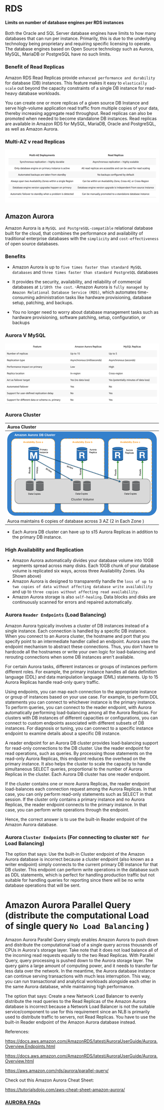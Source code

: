 # RDS

#### Limits on number of database engines per RDS instances
Both the Oracle and SQL Server database engines have limits to how many databases that can run per instance. Primarily, this is due to the underlying technology being proprietary and requiring specific licensing to operate. The database engines based on Open Source technology such as Aurora, MySQL, MariaDB or PostgreSQL have no such limits.

### Benefit of Read Replicas
Amazon RDS Read Replicas provide `enhanced performance and durability` for database (DB) instances. This feature makes it easy to `elastically scale` out beyond the capacity constraints of a single DB instance for read-heavy database workloads.

You can create one or more replicas of a given source DB Instance and serve high-volume application read traffic from multiple copies of your data, thereby increasing aggregate read throughput. Read replicas can also be promoted when needed to become standalone DB instances. Read replicas are available in Amazon RDS for MySQL, MariaDB, Oracle and PostgreSQL, as well as Amazon Aurora.

### Multi-AZ v read Replicas

![alt](images/multi-az-v-readreplica.png)

## Amazon Aurora

Amazon Aurora is a `MySQL and PostgreSQL-compatible` relational database built for the cloud, that combines the performance and availability of traditional enterprise databases with the `simplicity` and `cost-effectiveness` of open source databases.

### Benefits
- Amazon Aurora is up to `five times faster than standard MySQL databases` and `three times faster than standard PostgreSQL` databases
- It provides the security, availability, and reliability of commercial databases at `1/10th the cost`.
-Amazon Aurora is `fully managed by Amazon Relational Database Service (RDS)`, which automates time-consuming administration tasks like hardware provisioning, database setup, patching, and backups.


- You no longer need to worry about database management tasks such as hardware provisioning, software patching, setup, configuration, or backups

### Aurora V MySQL
![alt Aurora v mySQL](AuroraVMySQL.png)

### Aurora Cluster

| Auroa Cluster |
| :------------- |
| ![alt Aurora Cluster](AuroraCluster.png)      |
| Auroa maintains 6 copies of database across 3 AZ (2 in Each Zone  )|

- Each Aurora DB cluster can have up to s15 Aurora Replicas in addition to the primary DB instance.


### High Availability and Replication

- Amazon Aurora automatically divides your database volume into 10GB segments spread across many disks. Each 10GB chunk of your database volume is replicated six ways, across three Availability Zones. (As Shown above)
- Amazon Aurora is designed to transparently handle the `loss of up to two copies of data without affecting database write availability` and up to `three copies without affecting read availability`.
-  Amazon Aurora storage is also `self-healing`. Data blocks and disks are continuously scanned for errors and repaired automatically.




### Aurora `Reader Endpoints` (Load Balancing)

Amazon Aurora typically involves a cluster of DB instances instead of a single instance. Each connection is handled by a specific DB instance. When you connect to an Aurora cluster, the hostname and port that you specify point to an intermediate handler called an endpoint. Aurora uses the endpoint mechanism to abstract these connections. Thus, you don't have to hardcode all the hostnames or write your own logic for load-balancing and rerouting connections when some DB instances aren't available.

For certain Aurora tasks, different instances or groups of instances perform different roles. For example, the primary instance handles all data definition language (DDL) and data manipulation language (DML) statements. Up to 15 Aurora Replicas handle read-only query traffic.

Using endpoints, you can map each connection to the appropriate instance or group of instances based on your use case. For example, to perform DDL statements you can connect to whichever instance is the primary instance. To perform queries, you can connect to the reader endpoint, with Aurora automatically performing load-balancing among all the Aurora Replicas. For clusters with DB instances of different capacities or configurations, you can connect to custom endpoints associated with different subsets of DB instances. For diagnosis or tuning, you can connect to a specific instance endpoint to examine details about a specific DB instance.

A reader endpoint for an Aurora DB cluster provides load-balancing support for read-only connections to the DB cluster. Use the reader endpoint for read operations, such as queries. By processing those statements on the read-only Aurora Replicas, this endpoint reduces the overhead on the primary instance. It also helps the cluster to scale the capacity to handle simultaneous SELECT queries, proportional to the number of Aurora Replicas in the cluster. Each Aurora DB cluster has one reader endpoint.

If the cluster contains one or more Aurora Replicas, the reader endpoint load-balances each connection request among the Aurora Replicas. In that case, you can only perform read-only statements such as SELECT in that session. If the cluster only contains a primary instance and no Aurora Replicas, the reader endpoint connects to the primary instance. In that case, you can perform write operations through the endpoint.

Hence, the correct answer is to use the built-in Reader endpoint of the Amazon Aurora database.

### Aurora `Cluster Endpoints` (For connecting to cluster **`NOT for`** Load Balancing)

The option that says: Use the built-in Cluster endpoint of the Amazon Aurora database is incorrect because a cluster endpoint (also known as a writer endpoint) simply connects to the current primary DB instance for that DB cluster. This endpoint can perform write operations in the database such as DDL statements, which is perfect for handling production traffic but not suitable for handling queries for reporting since there will be no write database operations that will be sent.

# Amazon Aurora Parallel Query (distribute the computational Load of single query `No Load Balancing` )
Amazon Aurora Parallel Query simply enables Amazon Aurora to push down and distribute the computational load of a single query across thousands of CPUs in Aurora's storage layer. Take note that it does not load balance all of the incoming read requests equally to the two Read Replicas. With Parallel Query, query processing is pushed down to the Aurora storage layer. The query gains a large amount of computing power, and it needs to transfer far less data over the network. In the meantime, the Aurora database instance can continue serving transactions with much less interruption. This way, you can run transactional and analytical workloads alongside each other in the same Aurora database, while maintaining high performance.

The option that says: Create a new Network Load Balancer to evenly distribute the read queries to the Read Replicas of the Amazon Aurora database is incorrect because a Network Load Balancer is not the suitable service/component to use for this requirement since an NLB is primarily used to distribute traffic to servers, not Read Replicas. You have to use the built-in Reader endpoint of the Amazon Aurora database instead.



References:

https://docs.aws.amazon.com/AmazonRDS/latest/AuroraUserGuide/Aurora.Overview.Endpoints.html

https://docs.aws.amazon.com/AmazonRDS/latest/AuroraUserGuide/Aurora.Overview.html

https://aws.amazon.com/rds/aurora/parallel-query/


Check out this Amazon Aurora Cheat Sheet:

https://tutorialsdojo.com/aws-cheat-sheet-amazon-aurora/


### [AURORA FAQs](https://aws.amazon.com/rds/aurora/faqs/?nc=sn&loc=6ss)
